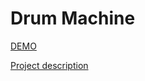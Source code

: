 # Drum Machine

[DEMO](https://drmmachine.web.app/)

[Project description](https://www.freecodecamp.org/learn/front-end-development-libraries/front-end-development-libraries-projects/build-a-drum-machine)
